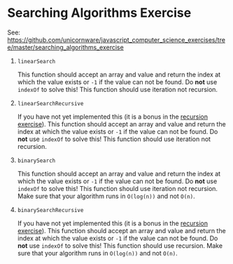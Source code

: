 # Searching Algorithms Exercise

See:
<https://github.com/unicornware/javascript_computer_science_exercises/tree/master/searching_algorithms_exercise>

1. `linearSearch`

   This function should accept an array and value and return the index at which
   the value exists or `-1` if the value can not be found. Do **not** use
   `indexOf` to solve this! This function should use iteration not recursion.

2. `linearSearchRecursive`

   If you have not yet implemented this (it is a bonus in the [recursion
   exercise][1]). This function should accept an array and value and return the
   index at which the value exists or `-1` if the value can not be found. Do
   **not** use `indexOf` to solve this! This function should use iteration not
   recursion.

3. `binarySearch`

   This function should accept an array and value and return the index at which
   the value exists or `-1` if the value can not be found. Do **not** use
   `indexOf` to solve this! This function should use iteration not recursion.
   Make sure that your algorithm runs in `O(log(n))` and not `O(n)`.

4. `binarySearchRecursive`

   If you have not yet implemented this (it is a bonus in the [recursion
   exercise][1]). This function should accept an array and value and return the
   index at which the value exists or `-1` if the value can not be found. Do
   **not** use `indexOf` to solve this! This function should use recursion. Make
   sure that your algorithm runs in `O(log(n))` and not `O(n)`.

[1]:
  ../../../01-complexity-analysis-and-recursion/02-recursion/exercise/README.md
